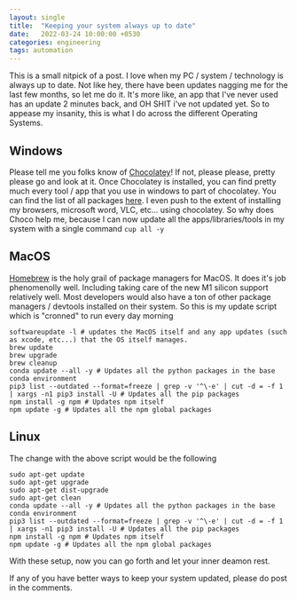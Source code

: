 ```yaml
---
layout: single
title:  "Keeping your system always up to date"
date:   2022-03-24 10:00:00 +0530
categories: engineering
tags: automation
---
```

This is a small nitpick of a post. I love when my PC / system / technology is always up to date. Not like hey, there have been updates nagging me for the last few months, so let me do it. It's more like, an app that I've never used has an update 2 minutes back, and OH SHIT i've not updated yet. So to appease my insanity, this is what I do across the different Operating Systems.

## Windows
Please tell me you folks know of [Chocolatey](https://chocolatey.org/)! If not, please please, pretty please go and look at it. Once Chocolatey is installed, you can find pretty much every tool / app that you use in windows to part of chocolatey. You can find the list of all packages [here](https://community.chocolatey.org/packages). I even push to the extent of installing my browsers, microsoft word, VLC, etc... using chocolatey. So why does Choco help me, because I can now update all the apps/libraries/tools in my system with a single command `cup all -y`

## MacOS
[Homebrew](https://brew.sh/) is the holy grail of package managers for MacOS. It does it's job phenomenolly well. Including taking care of the new M1 silicon support relatively well. Most developers would also have a ton of other package managers / devtools installed on their system. So this is my update script which is "cronned" to run every day morning
```
softwareupdate -l # updates the MacOS itself and any app updates (such as xcode, etc...) that the OS itself manages.
brew update
brew upgrade
brew cleanup
conda update --all -y # Updates all the python packages in the base conda environment
pip3 list --outdated --format=freeze | grep -v '^\-e' | cut -d = -f 1 | xargs -n1 pip3 install -U # Updates all the pip packages
npm install -g npm # Updates npm itself
npm update -g # Updates all the npm global packages
```

## Linux
The change with the above script would be the following
```
sudo apt-get update
sudo apt-get upgrade
sudo apt-get dist-upgrade
sudo apt-get clean
conda update --all -y # Updates all the python packages in the base conda environment
pip3 list --outdated --format=freeze | grep -v '^\-e' | cut -d = -f 1 | xargs -n1 pip3 install -U # Updates all the pip packages
npm install -g npm # Updates npm itself
npm update -g # Updates all the npm global packages
```

With these setup, now you can go forth and let your inner deamon rest. 

If any of you have better ways to keep your system updated, please do post in the comments.
